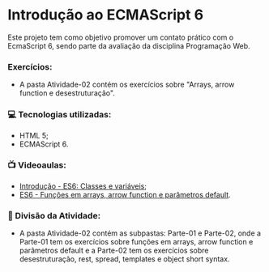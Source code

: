 # Introdução ao ECMAScript 6
Este projeto tem como objetivo promover um contato prático com o EcmaScript 6, sendo parte da avaliação da disciplina Programação Web.

### Exercícios:
- A pasta Atividade-02 contém os exercícios sobre "Arrays, arrow function e desestruturação".

### :computer: Tecnologias utilizadas:
- HTML 5;
- ECMAScript 6.

### :tv: Videoaulas:
- [Introdução - ES6: Classes e variáveis](https://www.youtube.com/watch?v=ryK4VsyXJLA);
- [ES6 - Funções em arrays, arrow function e parâmetros default](https://www.youtube.com/watch?v=6U76L3sI8_c).

### :bookmark_tabs: Divisão da Atividade:
- A pasta Atividade-02 contém as subpastas: Parte-01 e Parte-02, onde a Parte-01 tem os exercícios sobre funções em arrays, arrow function e parâmetros default e a Parte-02 tem os exercícios sobre desestruturação, rest, spread, templates e object short syntax.
